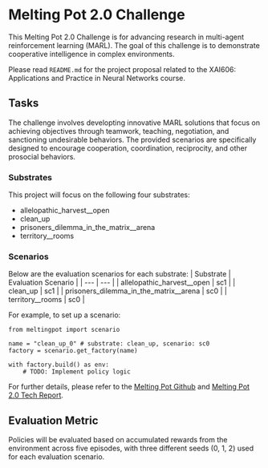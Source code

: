 # Melting Pot 2.0 Challenge

This Melting Pot 2.0 Challenge is for advancing research in multi-agent reinforcement learning (MARL). The goal of this challenge is to demonstrate cooperative intelligence in complex environments.

Please read `README.md` for the project proposal related to the XAI606: Applications and Practice in Neural Networks course.

## Tasks
The challenge involves developting innovative MARL solutions that focus on achieving objectives through teamwork, teaching, negotiation, and sanctioning undesirable behaviors. The provided scenarios are specifically designed to encourage cooperation, coordination, reciprocity, and other prosocial behaviors.


### Substrates
This project will focus on the following four substrates:
- allelopathic_harvest__open
- clean_up
- prisoners_dilemma_in_the_matrix__arena
- territory__rooms

### Scenarios
Below are the evaluation scenarios for each substrate:
| Substrate | Evaluation Scenario |
| --- | --- |
| allelopathic_harvest__open | sc1 |
| clean_up | sc1 |
| prisoners_dilemma_in_the_matrix__arena | sc0 |
| territory__rooms | sc0 |

For example, to set up a scenario:
```
from meltingpot import scenario

name = "clean_up_0" # substrate: clean_up, scenario: sc0
factory = scenario.get_factory(name)

with factory.build() as env:
    # TODO: Implement policy logic
```

For further details, please refer to the [Melting Pot Github](https://github.com/google-deepmind/meltingpot/tree/main) and [Melting Pot 2.0 Tech Report](https://arxiv.org/abs/2211.13746).

## Evaluation Metric
Policies will be evaluated based on accumulated rewards from the environment across five episodes, with three different seeds (0, 1, 2) used for each evaluation scenario.
